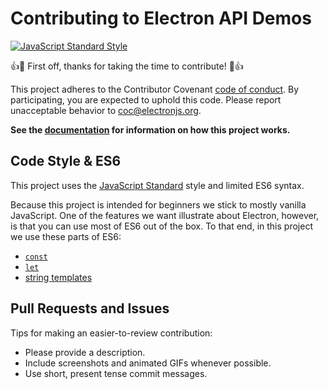 # Contributing to Electron API Demos

[![JavaScript Standard Style](https://img.shields.io/badge/code%20style-standard-brightgreen.svg?style=flat)](http://standardjs.com)

:+1::tada: First off, thanks for taking the time to contribute! :tada::+1:

This project adheres to the Contributor Covenant [code of conduct](CODE_OF_CONDUCT.md).
By participating, you are expected to uphold this code. Please report unacceptable
behavior to [coc@electronjs.org](mailto:coc@electronjs.org).

**See the [documentation](docs.md) for information on how this project works.**

## Code Style & ES6

This project uses the [JavaScript Standard](http://standardjs.com) style and limited ES6 syntax.

Because this project is intended for beginners we stick to mostly vanilla JavaScript. One of the features we want illustrate about Electron, however, is that you can use most of ES6 out of the box. To that end, in this project we use these parts of ES6:

- [`const`](https://developer.mozilla.org/en-US/docs/Web/JavaScript/Reference/Statements/const)
- [`let`](https://developer.mozilla.org/en-US/docs/Web/JavaScript/Reference/Statements/let)
- [string templates](https://developer.mozilla.org/en-US/docs/Web/JavaScript/Reference/Template_literals)

## Pull Requests and Issues

Tips for making an easier-to-review contribution:

- Please provide a description.
- Include screenshots and animated GIFs whenever possible.
- Use short, present tense commit messages.

